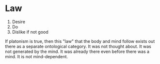 # Law

1. Desire
2. Do
3. Dislike if not good

If platonism is true, then this "law" that the body and mind follow exists out there as a separate ontological category. It was not thought about. It was not generated by the mind. It was already there even before there was a mind. It is not mind-dependent.

